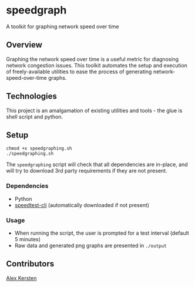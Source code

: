 # speedgraph
A toolkit for graphing network speed over time

## Overview

Graphing the network speed over time is a useful metric for diagnosing network congestion issues. This toolkit automates the setup and execution of freely-available utilities to ease the process of generating network-speed-over-time graphs.

## Technologies

This project is an amalgamation of existing utilities and tools - the glue is shell script and python.

## Setup

```
chmod +x speedgraphing.sh
./speedgraphing.sh
```
The `speedgraphing` script will check that all dependencies are in-place, and will try to download 3rd party requirements if they are not present.


### Dependencies

* Python
* [speedtest-cli](https://github.com/sivel/speedtest-cli) (automatically downloaded if not present)

### Usage

* When running the script, the user is prompted for a test interval (default 5 minutes)
* Raw data and generated png graphs are presented in `./output`

## Contributors

[Alex Kersten](http://kersten.email)

